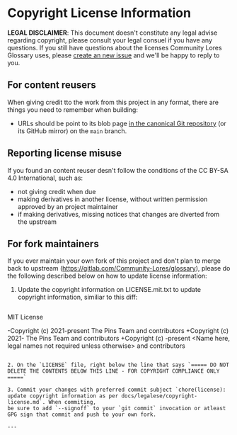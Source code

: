 # Copyright License Information

**LEGAL DISCLAIMER**: This document doesn't constitute any legal advise regarding copyright, please consult your legal consuel if you have any questions. If you still have
questions about the licenses Community Lores Glossary uses, please [create an new issue](https://gitlab.com/Community-Lores/glossary/issues/new) and we'll be happy to
reply to you.

## For content reusers

When giving credit tto the work from this project in any format, there are things you need to remember when building:

* URLs should be point to its blob page [in the canonical Git repository][gitlab] (or its GitHub mirror) on the `main` branch.

[gitlab]: https://gitlab.com/Community-Lores/glossary

## Reporting license misuse

If you found an content reuser desn't follow the conditions of the CC BY-SA 4.0 International, such as:

* not giving credit when due
* making derivatives in another license, without written permission approved by an project maintainer
* if making derivatives, missing notices that changes are diverted from the upstream

## For fork maintainers

If you ever maintain your own fork of this project and don't plan to merge back to upstream (<https://gitlab.com/Community-Lores/glossary>), please do the following
described below on how to update license information:

1. Update the copyright information on LICENSE.mit.txt to update copyright information, similiar to this diff:

   ```diff
  MIT License

  -Copyright (c) 2021-present The Pins Team and contributors
  +Copyright (c) 2021-<insert current year> The Pins Team and contributors
  +Copyright (c) <insert current year>-present <Name here, legal names not required unless otherwise> and contributors
   ```

2. On the `LICENSE` file, right below the line that says `===== DO NOT DELETE THE CONTENTS BELOW THIS LINE - FOR COPYRIGHT COMPLIANCE ONLY =====`

3. Commit your changes with preferred commit subject `chore(license): update copyright information as per docs/legalese/copyright-license.md`. When commiting,
be sure to add `--signoff` to your `git commit` invocation or atleast GPG sign that commit and push to your own fork.

---

